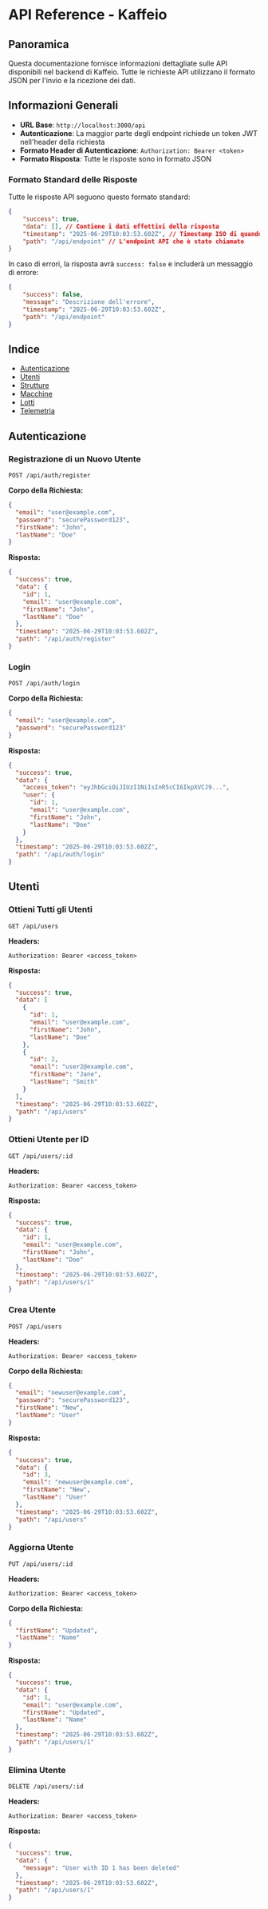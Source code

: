 # API Reference - Kaffeio

## Panoramica

Questa documentazione fornisce informazioni dettagliate sulle API disponibili nel backend di Kaffeio. Tutte le richieste API utilizzano il formato JSON per l'invio e la ricezione dei dati.

## Informazioni Generali

- **URL Base**: `http://localhost:3000/api`
- **Autenticazione**: La maggior parte degli endpoint richiede un token JWT nell'header della richiesta
- **Formato Header di Autenticazione**: `Authorization: Bearer <token>`
- **Formato Risposta**: Tutte le risposte sono in formato JSON

### Formato Standard delle Risposte

Tutte le risposte API seguono questo formato standard:

```json
{
    "success": true,
    "data": [], // Contiene i dati effettivi della risposta
    "timestamp": "2025-06-29T10:03:53.602Z", // Timestamp ISO di quando è stata generata la risposta
    "path": "/api/endpoint" // L'endpoint API che è stato chiamato
}
```

In caso di errori, la risposta avrà `success: false` e includerà un messaggio di errore:

```json
{
    "success": false,
    "message": "Descrizione dell'errore",
    "timestamp": "2025-06-29T10:03:53.602Z",
    "path": "/api/endpoint"
}
```

## Indice

- [Autenticazione](#autenticazione)
- [Utenti](#utenti)
- [Strutture](#strutture)
- [Macchine](#macchine)
- [Lotti](#lotti)
- [Telemetria](#telemetria)

## Autenticazione

### Registrazione di un Nuovo Utente

```
POST /api/auth/register
```

**Corpo della Richiesta:**
```json
{
  "email": "user@example.com",
  "password": "securePassword123",
  "firstName": "John",
  "lastName": "Doe"
}
```

**Risposta:**
```json
{
  "success": true,
  "data": {
    "id": 1,
    "email": "user@example.com",
    "firstName": "John",
    "lastName": "Doe"
  },
  "timestamp": "2025-06-29T10:03:53.602Z",
  "path": "/api/auth/register"
}
```

### Login

```
POST /api/auth/login
```

**Corpo della Richiesta:**
```json
{
  "email": "user@example.com",
  "password": "securePassword123"
}
```

**Risposta:**
```json
{
  "success": true,
  "data": {
    "access_token": "eyJhbGciOiJIUzI1NiIsInR5cCI6IkpXVCJ9...",
    "user": {
      "id": 1,
      "email": "user@example.com",
      "firstName": "John",
      "lastName": "Doe"
    }
  },
  "timestamp": "2025-06-29T10:03:53.602Z",
  "path": "/api/auth/login"
}
```

## Utenti

### Ottieni Tutti gli Utenti

```
GET /api/users
```

**Headers:**
```
Authorization: Bearer <access_token>
```

**Risposta:**
```json
{
  "success": true,
  "data": [
    {
      "id": 1,
      "email": "user@example.com",
      "firstName": "John",
      "lastName": "Doe"
    },
    {
      "id": 2,
      "email": "user2@example.com",
      "firstName": "Jane",
      "lastName": "Smith"
    }
  ],
  "timestamp": "2025-06-29T10:03:53.602Z",
  "path": "/api/users"
}
```

### Ottieni Utente per ID

```
GET /api/users/:id
```

**Headers:**
```
Authorization: Bearer <access_token>
```

**Risposta:**
```json
{
  "success": true,
  "data": {
    "id": 1,
    "email": "user@example.com",
    "firstName": "John",
    "lastName": "Doe"
  },
  "timestamp": "2025-06-29T10:03:53.602Z",
  "path": "/api/users/1"
}
```

### Crea Utente

```
POST /api/users
```

**Headers:**
```
Authorization: Bearer <access_token>
```

**Corpo della Richiesta:**
```json
{
  "email": "newuser@example.com",
  "password": "securePassword123",
  "firstName": "New",
  "lastName": "User"
}
```

**Risposta:**
```json
{
  "success": true,
  "data": {
    "id": 3,
    "email": "newuser@example.com",
    "firstName": "New",
    "lastName": "User"
  },
  "timestamp": "2025-06-29T10:03:53.602Z",
  "path": "/api/users"
}
```

### Aggiorna Utente

```
PUT /api/users/:id
```

**Headers:**
```
Authorization: Bearer <access_token>
```

**Corpo della Richiesta:**
```json
{
  "firstName": "Updated",
  "lastName": "Name"
}
```

**Risposta:**
```json
{
  "success": true,
  "data": {
    "id": 1,
    "email": "user@example.com",
    "firstName": "Updated",
    "lastName": "Name"
  },
  "timestamp": "2025-06-29T10:03:53.602Z",
  "path": "/api/users/1"
}
```

### Elimina Utente

```
DELETE /api/users/:id
```

**Headers:**
```
Authorization: Bearer <access_token>
```

**Risposta:**
```json
{
  "success": true,
  "data": {
    "message": "User with ID 1 has been deleted"
  },
  "timestamp": "2025-06-29T10:03:53.602Z",
  "path": "/api/users/1"
}
```
